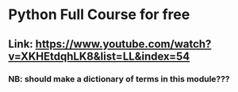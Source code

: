 # Python Full Course for free 
## Link: https://www.youtube.com/watch?v=XKHEtdqhLK8&list=LL&index=54

### NB: should make a dictionary of terms in this module???